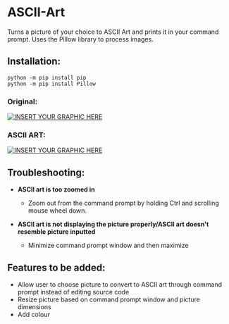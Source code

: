 # ASCII-Art
Turns a picture of your choice to ASCII Art and prints it in your command prompt. Uses the Pillow library to process images.

## Installation:
```shell
python -m pip install pip
python -m pip install Pillow
```
### Original:
[![INSERT YOUR GRAPHIC HERE](https://i.imgur.com/CNfMQJA.jpg)]()

### ASCII ART:
[![INSERT YOUR GRAPHIC HERE](https://i.imgur.com/cN4V2Gy.png)]()

## Troubleshooting:
- **ASCII art is too zoomed in**
    - Zoom out from the command prompt by holding Ctrl and scrolling mouse wheel down.
    
- **ASCII art is not displaying the picture properly/ASCII art doesn't resemble picture inputted**
    - Minimize command prompt window and then maximize
    
## Features to be added:
- Allow user to choose picture to convert to ASCII art through command prompt instead of editing source code
- Resize picture based on command prompt window and picture dimensions
- Add colour
